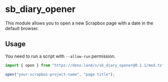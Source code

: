 # sb_diary_opener
This module allows you to open a new Scrapbox page with a date in the default browser.

## Usage
You need to run a script with `--allow-run` permission.
```typescript
import { open } from "https://deno.land/x/sb_diary_opener@0.1.1/mod.ts";

open("your-scrapbox-project-name", "page title");
```